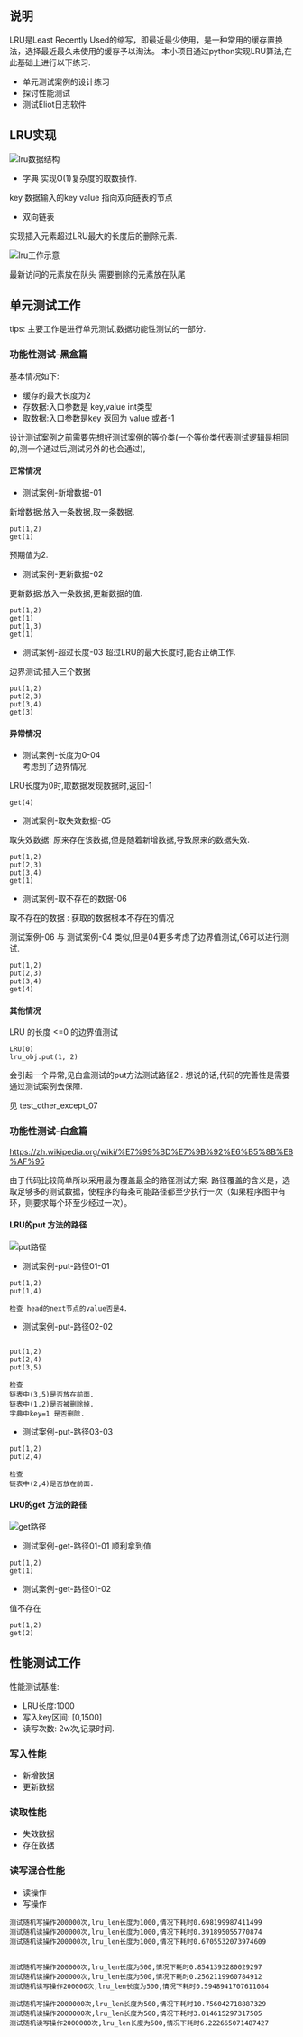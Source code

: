 ## 说明

LRU是Least Recently Used的缩写，即最近最少使用，是一种常用的缓存置换法，选择最近最久未使用的缓存予以淘汰。
本小项目通过python实现LRU算法,在此基础上进行以下练习.
- 单元测试案例的设计练习
- 探讨性能测试
- 测试Eliot日志软件

## LRU实现

![lru数据结构](./images/lru.png)

- 字典
实现O(1)复杂度的取数操作.

key 数据输入的key
value 指向双向链表的节点

- 双向链表

实现插入元素超过LRU最大的长度后的删除元素.

![lru工作示意](./images/lru_workflow.png)

最新访问的元素放在队头
需要删除的元素放在队尾


## 单元测试工作
tips: 主要工作是进行单元测试,数据功能性测试的一部分.

### 功能性测试-黑盒篇

基本情况如下:
- 缓存的最大长度为2
- 存数据:入口参数是 key,value int类型
- 取数据:入口参数是key  返回为 value 或者-1

设计测试案例之前需要先想好测试案例的等价类(一个等价类代表测试逻辑是相同的,测一个通过后,测试另外的也会通过),


#### 正常情况

- 测试案例-新增数据-01

新增数据:放入一条数据,取一条数据.

```
put(1,2)
get(1)
```
预期值为2.

- 测试案例-更新数据-02

更新数据:放入一条数据,更新数据的值.

```
put(1,2)
get(1)
put(1,3)
get(1)
```

- 测试案例-超过长度-03
超过LRU的最大长度时,能否正确工作.

边界测试:插入三个数据

```
put(1,2)
put(2,3)
put(3,4)
get(3)
```


#### 异常情况

- 测试案例-长度为0-04  
考虑到了边界情况.

LRU长度为0时,取数据发现数据时,返回-1

```
get(4)
```

- 测试案例-取失效数据-05

取失效数据: 原来存在该数据,但是随着新增数据,导致原来的数据失效.

```
put(1,2)
put(2,3)
put(3,4)
get(1)
```

- 测试案例-取不存在的数据-06

取不存在的数据 : 获取的数据根本不存在的情况

测试案例-06 与 测试案例-04 类似,但是04更多考虑了边界值测试,06可以进行测试.

```
put(1,2)
put(2,3)
put(3,4)
get(4)
```

#### 其他情况

LRU 的长度 <=0 的边界值测试

```
LRU(0)
lru_obj.put(1, 2)
```
会引起一个异常,见白盒测试的put方法测试路径2 .
想说的话,代码的完善性是需要通过测试案例去保障.

见 test_other_except_07





### 功能性测试-白盒篇
https://zh.wikipedia.org/wiki/%E7%99%BD%E7%9B%92%E6%B5%8B%E8%AF%95

由于代码比较简单所以采用最为覆盖最全的路径测试方案.
路径覆盖的含义是，选取足够多的测试数据，使程序的每条可能路径都至少执行一次（如果程序图中有环，则要求每个环至少经过一次）。


#### LRU的put 方法的路径

![put路径](./images/put.png)

- 测试案例-put-路径01-01

```
put(1,2)
put(1,4)

检查 head的next节点的value否是4.
```


- 测试案例-put-路径02-02


```

put(1,2)
put(2,4)
put(3,5)

检查 
链表中(3,5)是否放在前面.
链表中(1,2)是否被删除掉.
字典中key=1 是否删除.
```

- 测试案例-put-路径03-03

```
put(1,2)
put(2,4)

检查 
链表中(2,4)是否放在前面.
```
#### LRU的get 方法的路径

![get路径](./images/get.png)

- 测试案例-get-路径01-01
顺利拿到值

```
put(1,2)
get(1)
```

- 测试案例-get-路径01-02

值不存在

```
put(1,2)
get(2)
```

## 性能测试工作

性能测试基准: 
- LRU长度:1000 
- 写入key区间: [0,1500]
- 读写次数: 2w次,记录时间.

### 写入性能
- 新增数据
- 更新数据

### 读取性能

- 失效数据
- 存在数据

### 读写混合性能
- 读操作
- 写操作

```
测试随机写操作200000次,lru_len长度为1000,情况下耗时0.698199987411499 
测试随机读操作200000次,lru_len长度为1000,情况下耗时0.391895055770874 
测试随机读操作200000次,lru_len长度为1000,情况下耗时0.6705532073974609 


测试随机写操作200000次,lru_len长度为500,情况下耗时0.8541393280029297 
测试随机读操作200000次,lru_len长度为500,情况下耗时0.2562119960784912 
测试随机读写操作200000次,lru_len长度为500,情况下耗时0.5948941707611084 

测试随机写操作2000000次,lru_len长度为500,情况下耗时10.756042718887329 
测试随机读操作2000000次,lru_len长度为500,情况下耗时3.014615297317505 
测试随机读写操作2000000次,lru_len长度为500,情况下耗时6.222665071487427 
```
